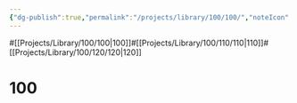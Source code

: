 ```yaml
---
{"dg-publish":true,"permalink":"/projects/library/100/100/","noteIcon":"0","created":"2024-01-31T10:10:26.861+09:00","updated":"2024-02-05T10:53:07.685+09:00"}
---
```


#[[Projects/Library/100/100\|100]]#[[Projects/Library/100/110/110\|110]]#[[Projects/Library/100/120/120\|120]]
# 100

